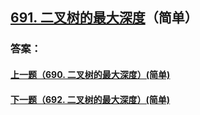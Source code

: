 ## [691. 二叉树的最大深度](https://leetcode-cn.com/problems/merge-two-sorted-lists/)（简单）





### 答案：



#### [上一题（690. 二叉树的最大深度）(简单)](https://github.com/sdwwld/leetCode/blob/master/src/main/java/com/wld/java/leetcode/leetCode0690.md)

#### [下一题（692. 二叉树的最大深度）(简单)](https://github.com/sdwwld/leetCode/blob/master/src/main/java/com/wld/java/leetcode/leetCode0692.md)